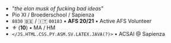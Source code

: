 - "_the elon musk of fucking bad ideas_"
- Pio XI / Broederschool / Sapienza
- `8830` 🇧🇪 / 🇮🇹 `00183` • **AFS 20/21** • Active AFS Volunteer
- ⚜️ (**10**) • MA / HM
- `</JS.HTML.CSS.PY.ASM.SV.LATEX.JAVA(?)>` • ACSAI @ Sapienza
